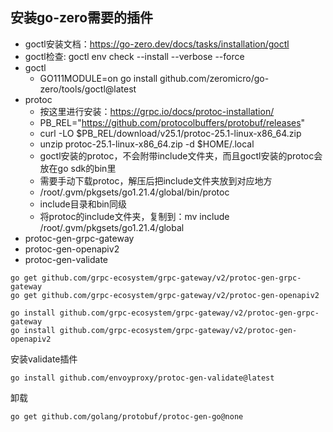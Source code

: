 ## 安装go-zero需要的插件
- goctl安装文档：https://go-zero.dev/docs/tasks/installation/goctl
- goctl检查: goctl env check --install --verbose --force
- goctl
    - GO111MODULE=on go install github.com/zeromicro/go-zero/tools/goctl@latest
- protoc
    - 按这里进行安装：https://grpc.io/docs/protoc-installation/
    - PB_REL="https://github.com/protocolbuffers/protobuf/releases"
    - curl -LO $PB_REL/download/v25.1/protoc-25.1-linux-x86_64.zip
    - unzip protoc-25.1-linux-x86_64.zip -d $HOME/.local
    - goctl安装的protoc，不会附带include文件夹，而且goctl安装的protoc会放在go sdk的bin里
    - 需要手动下载protoc，解压后把include文件夹放到对应地方
    - /root/.gvm/pkgsets/go1.21.4/global/bin/protoc
    - include目录和bin同级
    - 将protoc的include文件夹，复制到：mv include /root/.gvm/pkgsets/go1.21.4/global
- protoc-gen-grpc-gateway
- protoc-gen-openapiv2
- protoc-gen-validate


```shell
go get github.com/grpc-ecosystem/grpc-gateway/v2/protoc-gen-grpc-gateway
go get github.com/grpc-ecosystem/grpc-gateway/v2/protoc-gen-openapiv2

go install github.com/grpc-ecosystem/grpc-gateway/v2/protoc-gen-grpc-gateway
go install github.com/grpc-ecosystem/grpc-gateway/v2/protoc-gen-openapiv2
```

安装validate插件
```
go install github.com/envoyproxy/protoc-gen-validate@latest
```

卸载
```
go get github.com/golang/protobuf/protoc-gen-go@none
```
